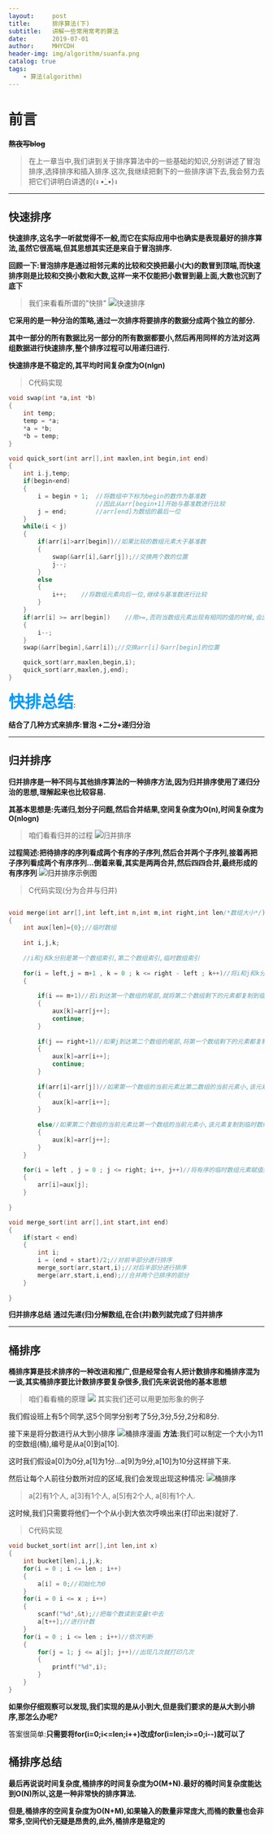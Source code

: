 ```yaml
---
layout:     post
title:      排序算法(下)
subtitle:   讲解一些常用常考的算法
date:       2019-07-01
author:     MHYCDH
header-img: img/algorithm/suanfa.png
catalog: true
tags:
    - 算法(algorithm)
---
```

# 前言
**~~熬夜写blog~~**
>在上一章当中,我们讲到关于排序算法中的一些基础的知识,分别讲述了冒泡排序,选择排序和插入排序.这次,我继续把剩下的一些排序讲下去,我会努力去把它们讲明白讲透的(ง •̀_•́)ง

****

## 快速排序
**快速排序,这名字一听就觉得不一般,而它在实际应用中也确实是表现最好的排序算法,虽然它很高端,但其思想其实还是来自于冒泡排序.**

**回顾一下:冒泡排序是通过相邻元素的比较和交换把最小(大)的数冒到顶端,而快速排序则是比较和交换小数和大数,这样一来不仅能把小数冒到最上面,大数也沉到了底下**
>我们来看看所谓的"快排"
![快速排序](https://github.com/MHYCDH/MHYCDH.github.io/blob/master/img/algorithm/quick_sort.gif?raw=true "快速排序")

**它采用的是一种分治的策略,通过一次排序将要排序的数据分成两个独立的部分.**

**其中一部分的所有数据比另一部分的所有数据都要小,然后再用同样的方法对这两组数据进行快速排序,整个排序过程可以用递归进行.**

**快速排序是不稳定的,其平均时间复杂度为O(nlgn)**
>C代码实现

```c
void swap(int *a,int *b)
{
    int temp;
    temp = *a;
    *a = *b;
    *b = temp;    
}

void quick_sort(int arr[],int maxlen,int begin,int end)
{
    int i.j,temp;
    if(begin<end)
    {
        i = begin + 1;  //将数组中下标为begin的数作为基准数
                        //因此从arr[begin+1]开始与基准数进行比较
        j = end;        //arr[end]为数组的最后一位
    }
    while(i < j)
    {
        if(arr[i]>arr[begin])//如果比较的数组元素大于基准数
        {
            swap(&arr[i],&arr[j]);//交换两个数的位置
            j--;
        }
        else
        {
            i++;    //将数组元素向后一位,继续与基准数进行比较
        }
    }
    if(arr[i] >= arr[begin])    //用>=,否则当数组元素出现有相同的值的时候,会出错
    {
        i--;
    }
    swap(&arr[begin],&arr[i]);//交换arr[i]与arr[begin]的位置

    quick_sort(arr,maxlen,begin,i);
    quick_sort(arr,maxlen,j,end);
}
```
**<font color="#0099ff" size=6>快排总结</font>**:

**结合了几种方式来排序:冒泡 +二分+递归分治**
****
## 归并排序
**归并排序是一种不同与其他排序算法的一种排序方法,因为归并排序使用了递归分治的思想,理解起来也比较容易.**

**其基本思想是:先递归,划分子问题,然后合并结果,空间复杂度为O(n),时间复杂度为O(nlogn)**
>咱们看看归并的过程
![归并排序](https://github.com/MHYCDH/MHYCDH.github.io/blob/master/img/algorithm/merge_sort.gif?raw=true)

**过程简述:把待排序的序列看成两个有序的子序列,然后合并两个子序列,接着再把子序列看成两个有序序列...倒着来看,其实是两两合并,然后四四合并,最终形成的有序序列**
![归并排序示例图](https://github.com/MHYCDH/MHYCDH.github.io/blob/master/img/algorithm/merge_sort2.png?raw=true)

>C代码实现(分为合并与归并)

```c

void merge(int arr[],int left,int n,int m,int right,int len/*数组大小*/)
{
    int aux[len]={0};//临时数组
    
    int i,j,k;
    
    //i和j和k分别是第一个数组索引,第二个数组索引,临时数组索引
    
    for(i = left,j = m+1 , k = 0 ; k <= right - left ; k++)//将i和j和k分别指向数组开头
    {
    
        if(i == m+1)//若i到达第一个数组的尾部,就将第二个数组剩下的元素都复制到临时数组中
        {
            aux[k]=arr[j++];
            continue;
        }
        
        if(j == right+1)//如果j到达第二个数组的尾部,将第一个数组剩下的元素都复制到临时数组中
        {
            aux[k]=arr[i++];
            continue;
        }
        
        if(arr[i]<arr[j])//如果第一个数组的当前元素比第二数组的当前元素小,该元素复制到临时数组中
        {
            aux[k]=arr[i++];
        }
        
        else//如果第二个数组的当前元素比第一个数组的当前元素小,该元素复制到临时数组中
        {
            aux[k]=arr[j++];
        }
    }

    for(i = left , j = 0 ; j <= right; i++, j++)//将有序的临时数组元素赋值到被排序的数组arr中
    {
        arr[i]=aux[j];
    }
    
}

void merge_sort(int arr[],int start,int end)
{
    if(start < end)
    {
        int i;
        i = (end + start)/2;//对前半部分进行排序
        merge_sort(arr,start,i);//对后半部分进行排序
        merge(arr,start,i,end);//合并两个已排序的部分
    }
    
}
```

**归并排序总结**
**通过先递(归)分解数组,在合(并)数列就完成了归并排序**
***
## 桶排序
**桶排序算是技术排序的一种改进和推广,但是经常会有人把计数排序和桶排序混为一谈,其实桶排序要比计数排序要复杂很多,我们先来说说他的基本思想**

>咱们看看桶的原理
![](https://github.com/MHYCDH/MHYCDH.github.io/blob/master/img/algorithm/Bucket_sort.gif?raw=true)
其实我们还可以用更加形象的例子

我们假设班上有5个同学,这5个同学分别考了5分,3分,5分,2分和8分.

接下来是将分数进行从大到小排序
![桶排序漫画](https://github.com/MHYCDH/MHYCDH.github.io/blob/master/img/algorithm/bucket_sort2.png?raw=true)
**方法**:我们可以制定一个大小为11的空数组(桶),编号是从a[0]到a[10].

这时我们假设a[0]为0分,a[1]为1分...a[9]为9分,a[10]为10分这样排下来.

然后让每个人前往分数所对应的区域,我们会发现出现这种情况:
![桶排序](https://github.com/MHYCDH/MHYCDH.github.io/blob/master/img/algorithm/bucket_sort3.png?raw=true)
>a[2]有1个人, a[3]有1个人, a[5]有2个人, a[8]有1个人.

这时候,我们只需要将他们一个个从小到大依次呼唤出来(打印出来)就好了.
>C代码实现

```c
void bucket_sort(int arr[],int len,int x)
{
    int bucket[len],i,j,k;
    for(i = 0 ; i <= len ; i++)
    {
        a[i] = 0;//初始化为0
    }
    for(i = 0 i <= x ; i++)
    {
        scanf("%d",&t);//把每个数读到变量t中去
        a[t++];//进行计数
    }
    for(i = 0 ; i <= len ; i++)//依次判断
    {
        for(j = 1; j <= a[j]; j++)//出现几次就打印几次
        {
            printf("%d",i);
        }
    }
}
```

**如果你仔细观察可以发现,我们实现的是从小到大,但是我们要求的是从大到小排序,那怎么办呢?**

答案很简单:**只需要将for(i=0;i<=len;i++)改成for(i=len;i>=0;i--)就可以了**
## 桶排序总结
**最后再说说时间复杂度,桶排序的时间复杂度为O(M+N).最好的桶时间复杂度能达到O(N)所以,这是一种非常快的排序算法.**

**但是,桶排序的空间复杂度为O(N+M),如果输入的数量非常庞大,而桶的数量也会非常多,空间代价无疑是昂贵的,此外,桶排序是稳定的**
